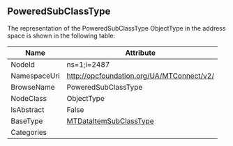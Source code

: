 <!-- objecttype -->
## PoweredSubClassType
  
<!-- end of text -->
The representation of the PoweredSubClassType ObjectType in the address space is shown in the following table:  

|Name|Attribute|
|---|---|
|NodeId|ns=1;i=2487|
|NamespaceUri|http://opcfoundation.org/UA/MTConnect/v2/|
|BrowseName|PoweredSubClassType|
|NodeClass|ObjectType|
|IsAbstract|False|
|BaseType|[MTDataItemSubClassType](../../ObjectTypes/MTDataItemSubClassType/readme.md)|
|Categories||

